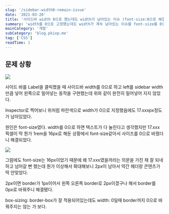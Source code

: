 ```yaml
---
slug: '/sidebar-width0-remain-issue'
date: '2021-03-20'
title: '사이드바 width 0으로 했는데도 width가 남아있는 이슈 (font-size:0으로 해결)'
summary: 'width를 0으로 고정했는데도 width가 계속 남아있는 이슈를 font-size를 0으로 바꿔서 해결한 내용에 대한 글'
mainCategory: '개발'
subCategory: 'blog.pkiop.me'
tag: ['CSS']
readTime: 1
---
```


## 문제 상황

![](https://i.imgur.com/jIxUYbs.gif)

사이드 바를 Label을 클릭했을 때 사이드바 width를 0으로 하고 left를 sidebar width만큼 넣어 왼쪽으로 밀어넣는 동작을 구현했는데 위와 같이 완전히 밀어넣어 지지 않았다.

Inspector로 찍어보니 위처럼 파란색으로 width가 0으로 지정했음에도 17.xxxpx정도가 남아있었다.

원인은 font-size였다. width를 0으로 하면 텍스트가 다 눌린다고 생각했지만 17.xxx픽셀이 딱 뭔가 1rem을 16px로 해둔 상황에서 font-size같아서 사이즈를 0으로 바꿨더니 해결되었다.

![](https://i.imgur.com/vQ1s6gD.gif)

그럼에도 font-size는 16px이었기 때문에 왜 17.xxx였을까라는 의문을 가진 채 잘 되네 하고 넘어갈 뻔 했는데 뭔가 이상해서 확대해보니 2px이 남아서 약간 헤더랑 콘텐츠가 딱 안맞았다.

2px이면 border가 1px이어서 왼쪽 오른쪽 border로 2px이겠구나 해서 border를 0px로 바꿔주니 해결됐다.

box-sizing: border-box가 잘 적용되어있는데도 width: 0일때 border까지 0으로 바꿔주지는 않는 가 보다.
